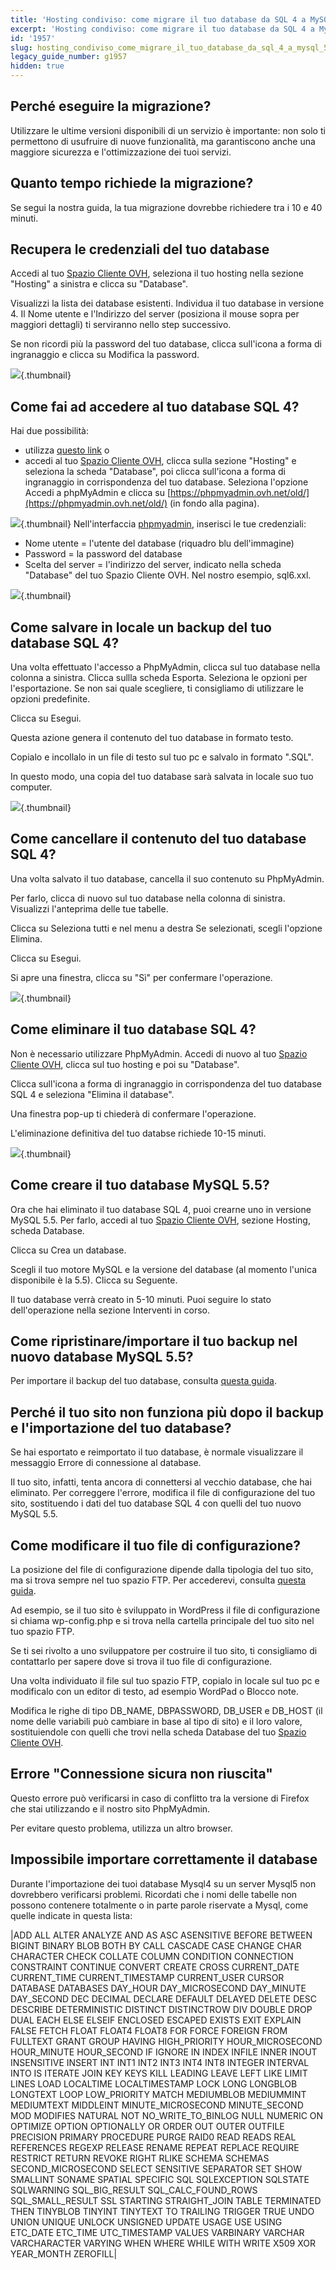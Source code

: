 ```yaml
---
title: 'Hosting condiviso: come migrare il tuo database da SQL 4 a MySQL 5.5'
excerpt: 'Hosting condiviso: come migrare il tuo database da SQL 4 a MySQL 5.5'
id: '1957'
slug: hosting_condiviso_come_migrare_il_tuo_database_da_sql_4_a_mysql_55
legacy_guide_number: g1957
hidden: true
---
```



## Perché eseguire la migrazione?
Utilizzare le ultime versioni disponibili di un servizio è importante: non solo ti permettono di usufruire di nuove funzionalità, ma garantiscono anche una maggiore sicurezza e l'ottimizzazione dei tuoi servizi.


## Quanto tempo richiede la migrazione?
Se segui la nostra guida, la tua migrazione dovrebbe richiedere tra i 10 e 40 minuti.


## Recupera le credenziali del tuo database
Accedi al tuo [Spazio Cliente OVH](https://www.ovh.com/manager/web/login/), seleziona il tuo hosting nella sezione "Hosting" a sinistra e clicca su "Database".

Visualizzi la lista dei database esistenti.
Individua il tuo database in versione 4. Il Nome utente e l'Indirizzo del server (posiziona il mouse sopra per maggiori dettagli) ti serviranno nello step successivo.

Se non ricordi più la password del tuo database, clicca sull'icona a forma di ingranaggio e clicca su Modifica la password.

![](images/3774.png){.thumbnail}


## Come fai ad accedere al tuo database SQL 4?
Hai due possibilità:

- utilizza [questo link](https://phpmyadmin.ovh.net/old/)
o
- accedi al tuo [Spazio Cliente OVH](https://www.ovh.com/manager/web/login/), clicca sulla sezione "Hosting" e seleziona la scheda "Database", poi clicca sull'icona a forma di ingranaggio in corrispondenza del tuo database. Seleziona l'opzione Accedi a phpMyAdmin e clicca su [https://phpmyadmin.ovh.net/old/](https://phpmyadmin.ovh.net/old/) (in fondo alla pagina).



![](images/3775.png){.thumbnail}
Nell'interfaccia [phpmyadmin](https://phpmyadmin.ovh.net/old/), inserisci le tue credenziali:

- Nome utente = l'utente del database (riquadro blu dell'immagine)
- Password = la password del database
- Scelta del server = l'indirizzo del server, indicato nella scheda "Database" del tuo Spazio Cliente OVH. Nel nostro esempio, sql6.xxl.



![](images/img_3223.jpg){.thumbnail}


## Come salvare in locale un backup del tuo database SQL 4?
Una volta effettuato l'accesso a PhpMyAdmin, clicca sul tuo database nella colonna a sinistra.
Clicca sullla scheda Esporta.
Seleziona le opzioni per l'esportazione.
Se non sai quale scegliere, ti consigliamo di utilizzare le opzioni predefinite.

Clicca su Esegui.

Questa azione genera il contenuto del tuo database in formato testo.

Copialo e incollalo in un file di testo sul tuo pc e salvalo in formato ".SQL". 

In questo modo, una copia del tuo database sarà salvata in locale suo tuo computer.

![](images/img_3224.jpg){.thumbnail}


## Come cancellare il contenuto del tuo database SQL 4?
Una volta salvato il tuo database, cancella il suo contenuto su PhpMyAdmin.

Per farlo, clicca di nuovo sul tuo database nella colonna di sinistra. Visualizzi l'anteprima delle tue tabelle.

Clicca su Seleziona tutti e nel menu a destra Se selezionati, scegli l'opzione Elimina.

Clicca su Esegui.

Si apre una finestra, clicca su "Sì" per confermare l'operazione.

![](images/img_3226.jpg){.thumbnail}


## Come eliminare il tuo database SQL 4?
Non è necessario utilizzare PhpMyAdmin.
Accedi di nuovo al tuo [Spazio Cliente OVH](https://www.ovh.com/manager/web/login/), clicca sul tuo hosting e poi su "Database".

Clicca sull'icona a forma di ingranaggio in corrispondenza del tuo database SQL 4 e seleziona "Elimina il database".

Una finestra pop-up ti chiederà di confermare l'operazione.

L'eliminazione definitiva del tuo databse richiede 10-15 minuti.

![](images/3776.png){.thumbnail}


## Come creare il tuo database MySQL 5.5?
Ora che hai eliminato il tuo database SQL 4, puoi crearne uno in versione MySQL 5.5.
Per farlo, accedi al tuo [Spazio Cliente OVH](https://www.ovh.com/manager/web/login/), sezione Hosting, scheda Database.

Clicca su Crea un database.

Scegli il tuo motore MySQL e la versione del database (al momento l'unica disponibile è la 5.5). Clicca su Seguente.

Il tuo database verrà creato in 5-10 minuti. Puoi seguire lo stato dell'operazione nella sezione Interventi in corso.


## Come ripristinare/importare il tuo backup nel nuovo database MySQL 5.5?
Per importare il backup del tuo database, consulta [questa guida](https://www.ovh.it/g1393.import-database-mysql).


## Perché il tuo sito non funziona più dopo il backup e l'importazione del tuo database?
Se hai esportato e reimportato il tuo database, è normale visualizzare il messaggio Errore di connessione al database.

Il tuo sito, infatti, tenta ancora di connettersi al vecchio database, che hai eliminato.
Per correggere l'errore, modifica il file di configurazione del tuo sito, sostituendo i dati del tuo database SQL 4 con quelli del tuo nuovo MySQL 5.5.


## Come modificare il tuo file di configurazione?
La posizione del file di configurazione dipende dalla tipologia del tuo sito, ma si trova sempre nel tuo spazio FTP.
Per accederevi, consulta [questa guida](https://www.ovh.it/g1380.hosting_condiviso_guida_allutilizzo_di_filezilla).

Ad esempio, se il tuo sito è sviluppato in WordPress il file di configurazione si chiama wp-config.php e si trova nella cartella principale del tuo sito nel tuo spazio FTP.

Se ti sei rivolto a uno sviluppatore per costruire il tuo sito, ti consigliamo di contattarlo per sapere dove si trova il tuo file di configurazione.

Una volta individuato il file sul tuo spazio FTP, copialo in locale sul tuo pc e modificalo con un editor di testo, ad esempio WordPad o Blocco note.

Modifica le righe di tipo DB_NAME, DBPASSWORD, DB_USER e DB_HOST (il nome delle variabili può cambiare in base al tipo di sito) e il loro valore, sostituiendole con quelli che trovi nella scheda Database del tuo [Spazio Cliente OVH](https://www.ovh.com/manager/web/login/).


## Errore "Connessione sicura non riuscita"
Questo errore può verificarsi in caso di conflitto tra la versione di Firefox che stai utilizzando e il nostro sito PhpMyAdmin.

Per evitare questo problema, utilizza un altro browser.


## Impossibile importare correttamente il database
Durante l'importazione dei tuoi database Mysql4 su un server Mysql5 non dovrebbero verificarsi problemi. 
Ricordati che i nomi delle tabelle non possono contenere totalmente o in parte parole riservate a Mysql, come quelle indicate in questa lista:

|ADD ALL ALTER ANALYZE AND AS ASC ASENSITIVE BEFORE BETWEEN BIGINT BINARY BLOB BOTH BY CALL CASCADE CASE CHANGE CHAR CHARACTER CHECK COLLATE COLUMN CONDITION CONNECTION CONSTRAINT CONTINUE CONVERT CREATE CROSS CURRENT_DATE CURRENT_TIME CURRENT_TIMESTAMP CURRENT_USER CURSOR DATABASE DATABASES DAY_HOUR DAY_MICROSECOND DAY_MINUTE DAY_SECOND DEC DECIMAL DECLARE DEFAULT DELAYED DELETE DESC DESCRIBE DETERMINISTIC DISTINCT DISTINCTROW DIV DOUBLE DROP DUAL EACH ELSE ELSEIF ENCLOSED ESCAPED EXISTS EXIT EXPLAIN FALSE FETCH FLOAT FLOAT4 FLOAT8 FOR FORCE FOREIGN FROM FULLTEXT GRANT GROUP HAVING HIGH_PRIORITY HOUR_MICROSECOND HOUR_MINUTE HOUR_SECOND IF IGNORE IN INDEX INFILE INNER INOUT INSENSITIVE INSERT INT INT1 INT2 INT3 INT4 INT8 INTEGER INTERVAL INTO IS ITERATE JOIN KEY KEYS KILL LEADING LEAVE LEFT LIKE LIMIT LINES LOAD LOCALTIME LOCALTIMESTAMP LOCK LONG LONGBLOB LONGTEXT LOOP LOW_PRIORITY MATCH MEDIUMBLOB MEDIUMMINT MEDIUMTEXT MIDDLEINT MINUTE_MICROSECOND MINUTE_SECOND MOD MODIFIES NATURAL NOT NO_WRITE_TO_BINLOG NULL NUMERIC ON OPTIMIZE OPTION OPTIONALLY OR ORDER OUT OUTER OUTFILE PRECISION PRIMARY PROCEDURE PURGE RAID0 READ READS REAL REFERENCES REGEXP RELEASE RENAME REPEAT REPLACE REQUIRE RESTRICT RETURN REVOKE RIGHT RLIKE SCHEMA SCHEMAS SECOND_MICROSECOND SELECT SENSITIVE SEPARATOR SET SHOW SMALLINT SONAME SPATIAL SPECIFIC SQL SQLEXCEPTION SQLSTATE SQLWARNING SQL_BIG_RESULT SQL_CALC_FOUND_ROWS SQL_SMALL_RESULT SSL STARTING STRAIGHT_JOIN TABLE TERMINATED THEN TINYBLOB TINYINT TINYTEXT TO TRAILING TRIGGER TRUE UNDO UNION UNIQUE UNLOCK UNSIGNED UPDATE USAGE USE USING ETC_DATE ETC_TIME UTC_TIMESTAMP VALUES VARBINARY VARCHAR VARCHARACTER VARYING WHEN WHERE WHILE WITH WRITE X509 XOR YEAR_MONTH ZEROFILL|



